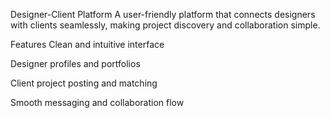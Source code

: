 Designer-Client Platform
A user-friendly platform that connects designers with clients seamlessly, making project discovery and collaboration simple.

Features
Clean and intuitive interface

Designer profiles and portfolios

Client project posting and matching

Smooth messaging and collaboration flow

